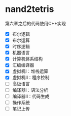 # nand2tetris

第六章之后的代码使用C++实现

- [x] 布尔逻辑
- [x] 布尔运算
- [x] 时序逻辑
- [x] 机器语言
- [x] 计算机体系结构
- [x] 汇编编译器
- [x] 虚拟机Ⅰ：堆栈运算
- [x] 虚拟机Ⅱ：程序控制
- [ ] 高级语言
- [ ] 编译器Ⅰ：语法分析
- [ ] 编译器Ⅱ：代码生成
- [ ] 操作系统
- [ ] 笔记上传
